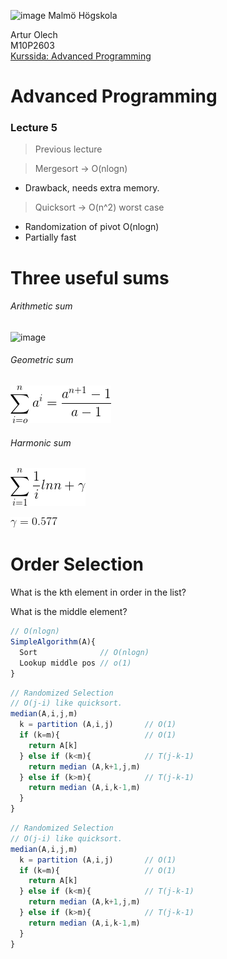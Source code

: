 ![image](https://pbs.twimg.com/profile_images/624172340/mah-logo-twitter_normal.png "Malmö Högskola") Malmö Högskola


Artur Olech  
M10P2603  
[Kurssida: Advanced Programming](http://edu.mah.se/DA405A "Advanced Programming")
# Advanced Programming
### Lecture 5
>Previous lecture

>Mergesort -> O(nlogn)
* Drawback, needs extra memory.

> Quicksort -> O(n^2) worst case
* Randomization of pivot O(nlogn)
* Partially fast

# Three useful sums
###### Arithmetic sum
![image](null "Arithmetic sum")
###### Geometric sum
![image](https://raw.githubusercontent.com/CommanderAlchemy/Advanced-Programming/master/Lectures/Lecture5_images/geometric_sum.png "Geometic sum")

###### Harmonic sum
![image](https://raw.githubusercontent.com/CommanderAlchemy/Advanced-Programming/master/Lectures/Lecture5_images/Harmonic_sum.png "Harmonic sum")

![image](https://raw.githubusercontent.com/CommanderAlchemy/Advanced-Programming/master/Lectures/Lecture5_images/Harmonic_sum_0.png "gamma")
# Order Selection
What is the kth element in order in the list?

What is the middle element?

```javascript
// O(nlogn)
SimpleAlgorithm(A){
  Sort              // O(nlogn)
  Lookup middle pos // o(1)
}
```

```javascript
// Randomized Selection
// O(j-i) like quicksort.
median(A,i,j,m)
  k = partition (A,i,j)       // O(1)
  if (k=m){                   // O(1)
    return A[k]
  } else if (k<m){            // T(j-k-1)
    return median (A,k+1,j,m)
  } else if (k>m){            // T(j-k-1)
    return median (A,i,k-1,m)
  }
}
```

```javascript
// Randomized Selection
// O(j-i) like quicksort.
median(A,i,j,m)
  k = partition (A,i,j)       // O(1)
  if (k=m){                   // O(1)
    return A[k]
  } else if (k<m){            // T(j-k-1)
    return median (A,k+1,j,m)
  } else if (k>m){            // T(j-k-1)
    return median (A,i,k-1,m)
  }
}
```
